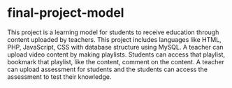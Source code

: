 # final-project-model
This project is a learning model for students to receive education through content uploaded by teachers. This project includes languages like HTML, PHP, JavaScript, CSS with database structure using MySQL. 
A teacher can upload video content by making playlists. 
Students can access that playlist, bookmark that playlist, like the content, comment on the content. 
A teacher can upload assessment for students and the students can access the assessment to test their knowledge.
